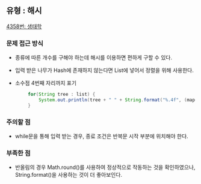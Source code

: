 ## 유형 : 해시
[4358번: 생태학](https://www.acmicpc.net/problem/4358)

### 문제 접근 방식
  - 종류에 따른 개수를 구해야 하는데 해시를 이용하면 편하게 구할 수 있다.
  - 입력 받은 나무가 Hash에 존재하지 않는다면 List에 넣어서 정렬을 위해 사용한다.

  - 소수점 4번째 자리까지 표기
``` Java
        for(String tree : list) {
            System.out.println(tree + " " + String.format("%.4f", (map.get(tree)/total)*100));
        }
```

### 주의할 점
  - while문을 통해 입력 받는 경우, 종료 조건은 반복문 시작 부분에 위치해야 한다.

### 부족한 점
  - 반올림의 경우 Math.round()를 사용하여 정상적으로 작동하는 것을 확인하였으나, String.format()을 사용하는 것이 더 좋아보인다.
